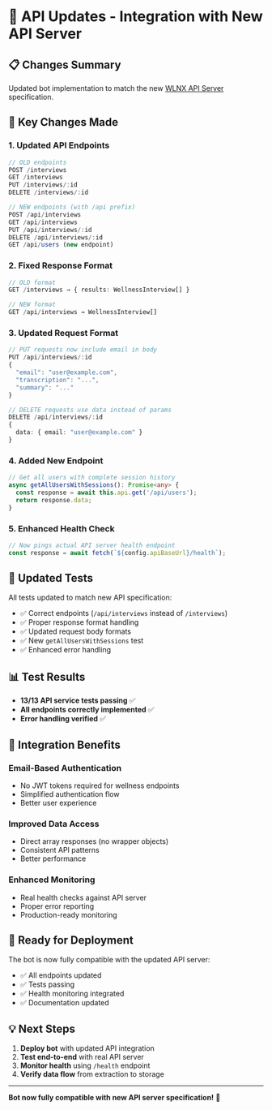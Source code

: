 # 🔄 API Updates - Integration with New API Server

## 📋 Changes Summary

Updated bot implementation to match the new [WLNX API Server](https://github.com/nikitagorelovwlnx/wlnx-api-server) specification.

## 🔧 Key Changes Made

### 1. **Updated API Endpoints**
```typescript
// OLD endpoints
POST /interviews
GET /interviews
PUT /interviews/:id
DELETE /interviews/:id

// NEW endpoints (with /api prefix)
POST /api/interviews
GET /api/interviews  
PUT /api/interviews/:id
DELETE /api/interviews/:id
GET /api/users (new endpoint)
```

### 2. **Fixed Response Format**
```typescript
// OLD format
GET /interviews → { results: WellnessInterview[] }

// NEW format
GET /api/interviews → WellnessInterview[]
```

### 3. **Updated Request Format**
```typescript
// PUT requests now include email in body
PUT /api/interviews/:id
{
  "email": "user@example.com",
  "transcription": "...",
  "summary": "..."
}

// DELETE requests use data instead of params
DELETE /api/interviews/:id
{
  data: { email: "user@example.com" }
}
```

### 4. **Added New Endpoint**
```typescript
// Get all users with complete session history
async getAllUsersWithSessions(): Promise<any> {
  const response = await this.api.get('/api/users');
  return response.data;
}
```

### 5. **Enhanced Health Check**
```typescript
// Now pings actual API server health endpoint
const response = await fetch(`${config.apiBaseUrl}/health`);
```

## 🧪 Updated Tests

All tests updated to match new API specification:
- ✅ Correct endpoints (`/api/interviews` instead of `/interviews`)
- ✅ Proper response format handling
- ✅ Updated request body formats
- ✅ New `getAllUsersWithSessions` test
- ✅ Enhanced error handling

## 📊 Test Results
- **13/13 API service tests passing** ✅
- **All endpoints correctly implemented** ✅
- **Error handling verified** ✅

## 🔗 Integration Benefits

### Email-Based Authentication
- No JWT tokens required for wellness endpoints
- Simplified authentication flow
- Better user experience

### Improved Data Access
- Direct array responses (no wrapper objects)
- Consistent API patterns
- Better performance

### Enhanced Monitoring
- Real health checks against API server
- Proper error reporting
- Production-ready monitoring

## 🚀 Ready for Deployment

The bot is now fully compatible with the updated API server:
- ✅ All endpoints updated
- ✅ Tests passing
- ✅ Health monitoring integrated
- ✅ Documentation updated

## 💡 Next Steps

1. **Deploy bot** with updated API integration
2. **Test end-to-end** with real API server
3. **Monitor health** using `/health` endpoint
4. **Verify data flow** from extraction to storage

---

**Bot now fully compatible with new API server specification!** 🎯

